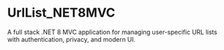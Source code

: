 # UrlList_NET8MVC
A full stack .NET 8 MVC application for managing user-specific URL lists with authentication, privacy, and modern UI.

